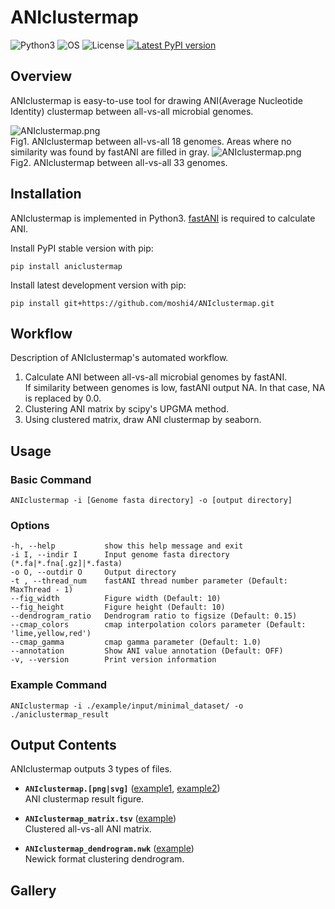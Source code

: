 # ANIclustermap

![Python3](https://img.shields.io/badge/Language-Python3-steelblue)
![OS](https://img.shields.io/badge/OS-Mac_|_Linux-steelblue)
![License](https://img.shields.io/badge/License-MIT-steelblue)
[![Latest PyPI version](https://img.shields.io/pypi/v/aniclustermap.svg)](https://pypi.python.org/pypi/aniclustermap)

## Overview

ANIclustermap is easy-to-use tool for drawing ANI(Average Nucleotide Identity) clustermap between all-vs-all microbial genomes.

![ANIclustermap.png](https://raw.githubusercontent.com/moshi4/ANIclustermap/main/images/small_dataset/ANIclustermap_annotation.png)  
Fig1. ANIclustermap between all-vs-all 18 genomes. Areas where no similarity was found by fastANI are filled in gray.
![ANIclustermap.png](https://raw.githubusercontent.com/moshi4/ANIclustermap/main/images/normal_dataset/ANIclustermap.png)  
Fig2. ANIclustermap between all-vs-all 33 genomes.

## Installation

ANIclustermap is implemented in Python3. [fastANI](https://github.com/ParBLiSS/FastANI) is required to calculate ANI.

Install PyPI stable version with pip:

    pip install aniclustermap

Install latest development version with pip:

    pip install git+https://github.com/moshi4/ANIclustermap.git

## Workflow

Description of ANIclustermap's automated workflow.

1. Calculate ANI between all-vs-all microbial genomes by fastANI.  
   If similarity between genomes is low, fastANI output NA. In that case, NA is replaced by 0.0.
2. Clustering ANI matrix by scipy's UPGMA method.  
3. Using clustered matrix, draw ANI clustermap by seaborn.  

## Usage

### Basic Command

    ANIclustermap -i [Genome fasta directory] -o [output directory]

### Options

    -h, --help           show this help message and exit
    -i I, --indir I      Input genome fasta directory (*.fa|*.fna[.gz]|*.fasta)
    -o O, --outdir O     Output directory
    -t , --thread_num    fastANI thread number parameter (Default: MaxThread - 1)
    --fig_width          Figure width (Default: 10)
    --fig_height         Figure height (Default: 10)
    --dendrogram_ratio   Dendrogram ratio to figsize (Default: 0.15)
    --cmap_colors        cmap interpolation colors parameter (Default: 'lime,yellow,red')
    --cmap_gamma         cmap gamma parameter (Default: 1.0)
    --annotation         Show ANI value annotation (Default: OFF)
    -v, --version        Print version information

### Example Command

    ANIclustermap -i ./example/input/minimal_dataset/ -o ./aniclustermap_result

## Output Contents

ANIclustermap outputs 3 types of files.

- **`ANIclustermap.[png|svg]`**  ([example1](https://github.com/moshi4/ANIclustermap/blob/main/example/output/05_normal_dataset/ANIclustermap.png), [example2](https://github.com/moshi4/ANIclustermap/blob/main/example/output/06_normal_dataset_annotation/ANIclustermap.png))  
  ANI clustermap result figure.

- **`ANIclustermap_matrix.tsv`** ([example](https://github.com/moshi4/ANIclustermap/blob/main/example/output/05_normal_dataset/ANIclustermap_matrix.tsv))  
  Clustered all-vs-all ANI matrix.

- **`ANIclustermap_dendrogram.nwk`** ([example](https://github.com/moshi4/ANIclustermap/blob/main/example/output/05_normal_dataset/ANIclustermap_dendrogram.nwk))  
  Newick format clustering dendrogram.

## Gallery

